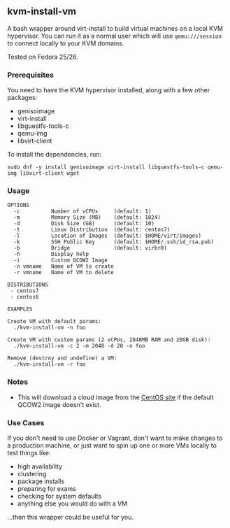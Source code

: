 ## kvm-install-vm

A bash wrapper around virt-install to build virtual machines on a local KVM
hypervisor.  You can run it as a normal user which will use `qemu:///session` to
connect locally to your KVM domains.

Tested on Fedora 25/26.

### Prerequisites

You need to have the KVM hypervisor installed, along with a few other packages:

- genisoimage
- virt-install
- libguestfs-tools-c
- qemu-img
- libvirt-client

To install the dependencies, run:

```
sudo dnf -y install genisoimage virt-install libguestfs-tools-c qemu-img libvirt-client wget
```

### Usage

```
OPTIONS
  -c          Number of vCPUs     (default: 1)
  -m          Memory Size (MB)    (default: 1024)
  -d          Disk Size (GB)      (default: 10)
  -t          Linux Distribution  (default: centos7)
  -l          Location of Images  (default: $HOME/virt/images)
  -k          SSH Public Key      (default: $HOME/.ssh/id_rsa.pub)
  -b          Bridge              (default: virbr0)
  -h          Display help
  -i          Custom QCOW2 Image
  -n vmname   Name of VM to create
  -r vmname   Name of VM to delete

DISTRIBUTIONS
 - centos7
 - centos6

EXAMPLES

Create VM with default params:
  ./kvm-install-vm -n foo

Create VM with custom params (2 vCPUs, 2048MB RAM and 20GB disk):
  ./kvm-install-vm -c 2 -m 2048 -d 20 -n foo

Remove (destroy and undefine) a VM:
  ./kvm-install-vm -r foo
```

### Notes

- This will download a cloud image from the [CentOS
  site](https://cloud.centos.org/centos/) if the default QCOW2 image doesn't
  exist.

### Use Cases

If you don't need to use Docker or Vagrant, don't want to make changes to a
production machine, or just want to spin up one or more VMs locally to test
things like:

- high availability
- clustering
- package installs
- preparing for exams
- checking for system defaults
- anything else you would do with a VM

...then this wrapper could be useful for you.
